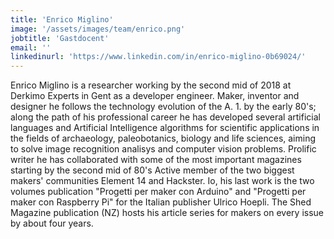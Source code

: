 ```yaml
---
title: 'Enrico Miglino'
image: '/assets/images/team/enrico.png'
jobtitle: 'Gastdocent'
email: ''
linkedinurl: 'https://www.linkedin.com/in/enrico-miglino-0b69024/'
---
```


Enrico Miglino is a researcher working by the second mid of 2018 at Derkimo Experts in Gent as a developer engineer. 
Maker, inventor and designer he follows the technology evolution of the A. 1. by the early 80's; along the path of his professional career he has developed several artificial languages and Artificial Intelligence algorithms for scientific applications in the fields of archaeology, paleobotanics, biology and life sciences, aiming to solve image recognition analisys and computer vision problems. 
Prolific writer he has collaborated with some of the most important magazines starting by the second mid of 80's 
Active member of the two biggest makers' communities Element 14 and Hackster. Io, his last work is the two volumes publication "Progetti per maker con Arduino" and "Progetti per maker con Raspberry Pi" for the Italian publisher Ulrico Hoepli. The Shed Magazine publication (NZ) hosts his article series for makers on every issue by about four years.